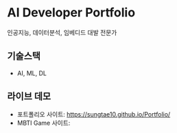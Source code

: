 # AI Developer Portfolio

인공지능, 데이터분석, 임베디드 대발 전문가

## 기술스택
- AI, ML, DL

## 라이브 데모
- 포트폴리오 사이트: https://sungtae10.github.io/Portfolio/
- MBTI Game 사이트: 
